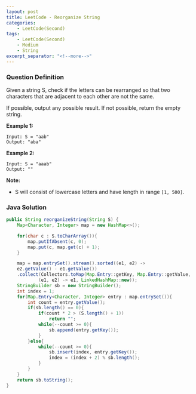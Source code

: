 ```yaml
---
layout: post
title: LeetCode - Reorganize String
categories:
    - LeetCode(Second)
tags:
    - LeetCode(Second)
    - Medium
    - String
excerpt_separator: "<!--more-->"
---
```


### Question Definition
Given a string S, check if the letters can be rearranged so that two characters that are adjacent to each other are not the same.

If possible, output any possible result.  If not possible, return the empty string.
<!--more-->
**Example 1:**
```
Input: S = "aab"
Output: "aba"
```
**Example 2:**
```
Input: S = "aaab"
Output: ""
```
**Note:**

* S will consist of lowercase letters and have length in range `[1, 500]`.
### Java Solution
```java
public String reorganizeString(String S) {
    Map<Character, Integer> map = new HashMap<>();

    for(char c : S.toCharArray()){
        map.putIfAbsent(c, 0);
        map.put(c, map.get(c) + 1);
    }

    map = map.entrySet().stream().sorted((e1, e2) ->
    e2.getValue() - e1.getValue())
    .collect(Collectors.toMap(Map.Entry::getKey, Map.Entry::getValue,
            (e1, e2) -> e1, LinkedHashMap::new));
    StringBuilder sb = new StringBuilder();
    int index = 1;
    for(Map.Entry<Character, Integer> entry : map.entrySet()){
        int count = entry.getValue();
        if(sb.length() == 0){
            if(count * 2 > (S.length() + 1))
                return "";
            while(--count >= 0){
                sb.append(entry.getKey());
            }
        }else{
            while(--count >= 0){
                sb.insert(index, entry.getKey());
                index = (index + 2) % sb.length();
            }
        }
    }
    return sb.toString();
}
```